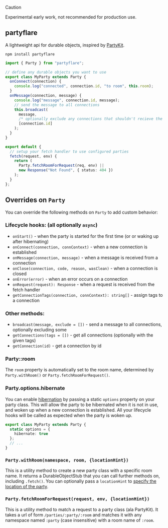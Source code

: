 > [!CAUTION]
> Experimental early work, not recommended for production use.

## partyflare

A lightweight api for durable objects, inspired by [PartyKit](https://www.partykit.io/).

```shell
npm install partyflare
```

```ts
import { Party } from "partyflare";

// define any durable objects you want to use
export class MyParty extends Party {
  onConnect(connection) {
    console.log("connected", connection.id, "to room", this.room);
  }
  onMessage(connection, message) {
    console.log("message", connection.id, message);
    // send the message to all connections
    this.broadcast(
      message,
      /* optionally exclude any connections that shouldn't recieve the message */
      [connection.id]
    );
  }
}

export default {
  // setup your fetch handler to use configured parties
  fetch(request, env) {
    return (
      Party.fetchRoomForRequest(req, env) ||
      new Response("Not Found", { status: 404 })
    );
  }
};
```

## Overrides on `Party`

You can override the following methods on `Party` to add custom behavior:

### Lifecycle hooks: (all optionally `async`)

- `onStart()` - when the party is started for the first time (or or waking up after hibernating)
- `onConnect(connection, connContext)` - when a new connection is established
- `onMessage(connection, message)` - when a message is received from a connection
- `onClose(connection, code, reason, wasClean)` - when a connection is closed
- `onError(error)` - when an error occurs on a connection
- `onRequest(request): Response` - when a request is received from the fetch handler
- `getConnectionTags(connection, connContext): string[]` - assign tags to a connection

### Other methods:

- `broadcast(message, exclude = [])` - send a message to all connections, optionally excluding some
- `getConnections(tags = [])` - get all connections (optionally with the given tags)
- `getConnection(id)` - get a connection by id

### Party::room

The `room` property is automatically set to the room name, determined by `Party.withRoom()` or `Party.fetchRoomForRequest()`.

### Party.options.hibernate

You can enable [hibernation](https://developers.cloudflare.com/durable-objects/reference/websockets/#websocket-hibernation) by passing a static `options` property on your party class. This will allow the party to be hibernated when it is not in use, and woken up when a new connection is established. All your lifecycle hooks will be called as expected when the party is woken up.

```ts
export class MyParty extends Party {
  static options = {
    hibernate: true
  };
  // ...
}
```

### `Party.withRoom(namespace, room, {locationHint})`

This is a utility method to create a new party class with a specific room name. It returns a DurableObjectStub that you can call further methods on, including `.fetch()`. You can optionally pass a `locationHint` to [specify the location of the party](https://developers.cloudflare.com/durable-objects/reference/data-location/#provide-a-location-hint).

### `Party.fetchRoomForRequest(request, env, {locationHint})`

This is a utility method to match a request to a party class (ala PartyKit). It takes a url of form `/parties/:party/:room` and matches it with any namespace named `:party` (case insensitive) with a room name of `:room`.
